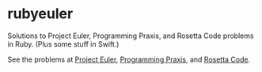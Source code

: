 rubyeuler
=========

Solutions to Project Euler, Programming Praxis, and Rosetta Code problems in Ruby. (Plus some stuff in Swift.)

See the problems at [Project Euler](http://projecteuler.net/problems "Project Euler"), [Programming Praxis](http://programmingpraxis.com "Programming Praxis"), and [Rosetta Code](http://rosettacode.org/wiki/Category:Programming_Tasks "Rosetta Code").